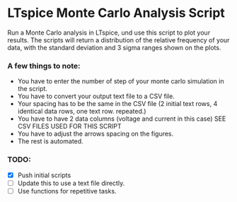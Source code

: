 # LTspice Monte Carlo Analysis Script
Run a Monte Carlo analysis in LTspice, und use this script to plot
your results. The scripts will return a distribution of the relative
frequency of your data, with the standard deviation and 3 sigma ranges 
shown on the plots.

### A few things to note:
- You have to enter the number of step of your monte carlo simulation in the script.
- You have to convert your output text file to a CSV file.
- Your spacing has to be the same in the CSV file (2 initial text rows, 4 identical data rows, one text row. repeated.)
- You have to have 2 data columns (voltage and current in this case) SEE CSV FILES USED FOR THIS SCRIPT
- You have to adjust the arrows spacing on the figures.
- The rest is automated.

### TODO:
- [x] Push initial scripts
- [ ] Update this to use a text file directly.
- [ ] Use functions for repetitive tasks.